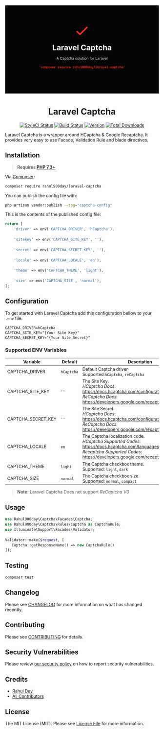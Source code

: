 <p align="center"><img src="/art/poster.png" alt="Poster Laravel Captcha"></p>

<h1 align="center">Laravel Captcha</h1>

<p align="center">
    <a href="https://styleci.io/repos/471343273"><img src="https://github.styleci.io/repos/471343273/shield" alt="StyleCI Status"></a>
    <a href="https://github.com/rahuldey12/laravel-captcha/actions"><img src="https://github.com/RahulDey12/laravel-captcha/workflows/run-tests/badge.svg" alt="Build Status"></a>
    <a href="https://packagist.org/packages/rahul900day/laravel-captcha"><img src="https://poser.pugx.org/rahul900day/laravel-captcha/version" alt="Version"></a>
    <a href="https://packagist.org/packages/rahul900day/laravel-captcha"><img src="https://poser.pugx.org/rahul900day/laravel-captcha/downloads" alt="Total Downloads"></a>
</p>

Laravel Captcha is a wrapper around HCaptcha & Google Recaptcha. It provides very easy to use Facade, Validation Rule 
and blade directives.

## Installation
> **Requires [PHP 7.3+](https://php.net/releases/)**

Via [Composer](https://getcomposer.org):

```bash
composer require rahul900day/laravel-captcha
```

You can publish the config file with:

```bash
php artisan vendor:publish --tag="captcha-config"
```

This is the contents of the published config file:

```php
return [
    'driver' => env('CAPTCHA_DRIVER', 'hCaptcha'),

    'sitekey' => env('CAPTCHA_SITE_KEY', ''),

    'secret' => env('CAPTCHA_SECRET_KEY', ''),

    'locale' => env('CAPTCHA_LOCALE', 'en'),

    'theme' => env('CAPTCHA_THEME', 'light'),

    'size' => env('CAPTCHA_SIZE', 'normal'),
];
```

## Configuration

To get started with Laravel Captcha add this configuration bellow to your `.env` file.

```dotenv
CAPTCHA_DRIVER=hCaptcha
CAPTCHA_SITE_KEY="{Your Site Key}"
CAPTCHA_SECRET_KEY="{Your Site Secret}"
```
### Supported ENV Variables
| Variable           | Default    | Description                                                                                                                                                                                    |
|--------------------|------------|------------------------------------------------------------------------------------------------------------------------------------------------------------------------------------------------|
| CAPTCHA_DRIVER     | `hCaptcha` | Default Captcha driver <br> Supported:`hCaptcha`, `reCaptcha`                                                                                                                                  |
| CAPTCHA_SITE_KEY   | `''`       | The Site Key. <br/> *HCaptcha Docs*: https://docs.hcaptcha.com/configuration <br/> *ReCaptcha Docs*: https://developers.google.com/recaptcha/docs/display                                      |
| CAPTCHA_SECRET_KEY | `''`       | The Site Secret. <br/> *HCaptcha Docs*: https://docs.hcaptcha.com/configuration <br/> *ReCaptcha Docs*: https://developers.google.com/recaptcha/docs/display                                   |
| CAPTCHA_LOCALE     | `en`       | The Captcha localization code. <br/> *HCaptcha Supported Codes*:  https://docs.hcaptcha.com/languages <br/> *Recaptcha Supported Codes*: https://developers.google.com/recaptcha/docs/language |
| CAPTCHA_THEME      | `light`    | The Captcha checkbox theme. <br/> Supported: `light`, `dark`                                                                                                                                   |
| CAPTCHA_SIZE       | `normal`   | The Captcha checkbox size. <br/> Supported: `normal`, `compact`                                                                                                                                |

> **Note:** Laravel Captcha Does not support *ReCaptcha V3*

## Usage

```php
use Rahul900day\Captcha\Facades\Captcha;
use Rahul900day\Captcha\Rules\Captcha as CaptchaRule;
use Illuminate\Support\Facades\Validator;

Validator::make($request, [
   Captcha::getResponseName() => new CaptchaRule() 
]);

```

## Testing

```bash
composer test
```

## Changelog

Please see [CHANGELOG](CHANGELOG.md) for more information on what has changed recently.

## Contributing

Please see [CONTRIBUTING](.github/CONTRIBUTING.md) for details.

## Security Vulnerabilities

Please review [our security policy](../../security/policy) on how to report security vulnerabilities.

## Credits

- [Rahul Dey](https://github.com/RahulDey12)
- [All Contributors](../../contributors)

## License

The MIT License (MIT). Please see [License File](LICENSE.md) for more information.
